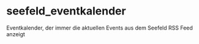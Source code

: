 # seefeld_eventkalender
Eventkalender, der immer die aktuellen Events aus dem Seefeld RSS Feed anzeigt
